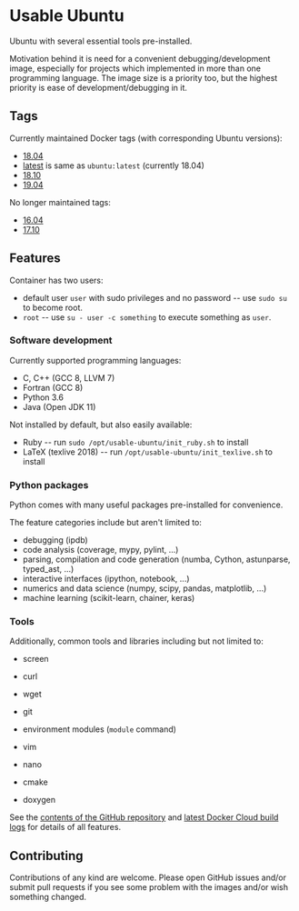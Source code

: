 # Usable Ubuntu

Ubuntu with several essential tools pre-installed.

Motivation behind it is need for a convenient debugging/development image,
especially for projects which implemented in more than one programming language.
The image size is a priority too, but the highest priority is ease of development/debugging in it.


## Tags

Currently maintained Docker tags (with corresponding Ubuntu versions):

* [18.04](https://github.com/mbdevpl/docker-usable-ubuntu/tree/18.04)
* [latest](https://github.com/mbdevpl/docker-usable-ubuntu/tree/latest) is same as `ubuntu:latest` (currently 18.04)
* [18.10](https://github.com/mbdevpl/docker-usable-ubuntu/tree/18.10)
* [19.04](https://github.com/mbdevpl/docker-usable-ubuntu/tree/19.04)

No longer maintained tags:

* [16.04](https://github.com/mbdevpl/docker-usable-ubuntu/tree/16.04)
* [17.10](https://github.com/mbdevpl/docker-usable-ubuntu/tree/17.10)


## Features

Container has two users:

* default user `user` with sudo privileges and no password -- use `sudo su` to become root.
* `root` -- use `su - user -c something` to execute something as `user`.


### Software development

Currently supported programming languages:

* C, C++ (GCC 8, LLVM 7)
* Fortran (GCC 8)
* Python 3.6
* Java (Open JDK 11)

Not installed by default, but also easily available:

* Ruby -- run `sudo /opt/usable-ubuntu/init_ruby.sh` to install
* LaTeX (texlive 2018) -- run `/opt/usable-ubuntu/init_texlive.sh` to install


### Python packages

Python comes with many useful packages pre-installed for convenience.

The feature categories include but aren't limited to:

* debugging (ipdb)
* code analysis (coverage, mypy, pylint, ...)
* parsing, compilation and code generation (numba, Cython, astunparse, typed_ast, ...)
* interactive interfaces (ipython, notebook, ...)
* numerics and data science (numpy, scipy, pandas, matplotlib, ...)
* machine learning (scikit-learn, chainer, keras)


### Tools

Additionally, common tools and libraries including but not limited to:

* screen
* curl
* wget
* git
* environment modules (`module` command)

* vim
* nano
* cmake
* doxygen

See the [contents of the GitHub repository](https://github.com/mbdevpl/docker-usable-ubuntu)
and [latest Docker Cloud build logs](https://cloud.docker.com/swarm/mbdevpl/repository/docker/mbdevpl/usable-ubuntu/builds)
for details of all features.


## Contributing

Contributions of any kind are welcome.
Please open GitHub issues and/or submit pull requests if you see some problem with the images
and/or wish something changed.
